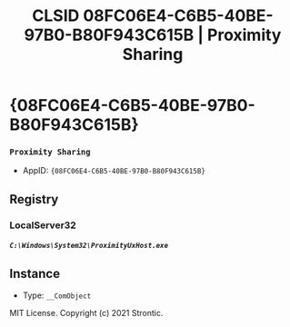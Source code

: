 ﻿---
title: "CLSID 08FC06E4-C6B5-40BE-97B0-B80F943C615B | Proximity Sharing"
excerpt: What is COM-Object CLSID 08FC06E4-C6B5-40BE-97B0-B80F943C615B?
---

# {08FC06E4-C6B5-40BE-97B0-B80F943C615B}

### `Proximity Sharing`
* AppID: `{08FC06E4-C6B5-40BE-97B0-B80F943C615B}`

## Registry


### LocalServer32

##### `C:\Windows\System32\ProximityUxHost.exe`

## Instance

* Type: `__ComObject`

MIT License. Copyright (c) 2021 Strontic.


